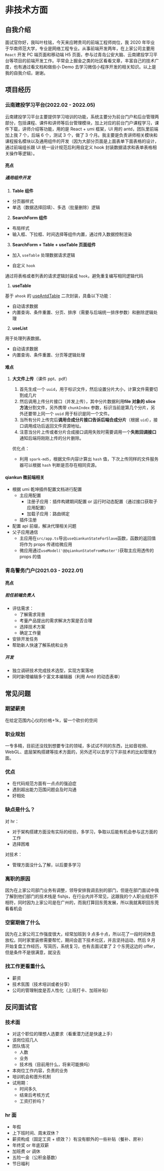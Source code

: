 # 非技术方面

## 自我介绍

面试官你好，我叫叶柱铭，今天来应聘贵司的前端工程师岗位，我 2020 年毕业于华南师范大学，专业是网络工程专业。从事前端开发两年，在上家公司主要用 `React` 开发 PC 端页面和移动端 H5 页面，参与过青岛公安大脑、云南建投学习平台等项目的前端开发工作。平常会上掘金之类的社区看看文章，丰富自己的技术广度，也有通过看文档和做些小 Demo 去学习微信小程序开发的相关知识。以上是我的自我介绍，谢谢。

## 项目经历

### 云南建投学习平台(2022.02 - 2022.05)

云南建投学习平台主要提供学习培训的功能，系统主要分为前台门户和后台管理两部分，包括课程、课件和讲师等后台管理模块，加上对应的前台门户课程学习，课件下载，讲师介绍等功能，用的是 React + umi 框架，UI 用的 antd，团队里前端加上我 7 个，后端 6 个，测试 3 个，做了 3 个月。我主要是负责讲师相关模块和课程报名模块以及通用组件的开发（因为大部分页面是上面表单下面表格的设计，通过前端组长跟 UI 统一设计规范后利用自定义 hook 封装数据请求和表单表格相关操作等逻辑）。

#### 亮点

##### 通用组件开发

1. **Table 组件**

- 分页器样式
- 单选（数据选择回填）、多选（批量删除）逻辑

2. **SearchForm 组件**

- 布局样式
- 输入框、下拉框、时间选择等组件内置，通过传入数据控制渲染

3. **SearchForm + Table + useTable 页面组件**

- 加入 `useTable` 处理数据请求逻辑

- 自定义 `hook`

通过将表格或者列表的请求逻辑封装成 `hook`，避免重复编写相同逻辑代码

1. **useTable**

基于 `ahook` 的 [useAntdTable](https://ahooks.js.org/zh-CN/hooks/use-antd-table) 二次封装，具备以下功能：

- 自动请求数据
- 内置查询、条件重置、分页、排序（需要与后端统一排序参数）和删除逻辑处理

2. **useList**

用于处理列表数据。

- 自动请求数据
- 内置查询、条件重置、分页等逻辑处理

#### 难点

1. **大文件上传**（课件 ppt、pdf）

   1. 首先生成一个 `uuid`，用于标识文件，然后设置分片大小，计算文件需要切割成几片
   2. 然后调用上传分片接口（并发上传），其中分片数据利用**file 对象的 slice 方法**分割文件，另外携带 `chunkIndex` 参数，标识当前是第几个分片，另外还要带上同一个 `uuid` 用于标识是同一个文件。
   3. 当所有分片上传完后**调用合成分片接口告诉后端合成分片**（根据 `uid`），接口调用成功后返回文件资源地址。
   4. 注意当分片上传或者分片合成接口调用失败时需要调用一个**失败回调接口**通知后端将刚刚上传的分片删除。

   优化点：

   - 利用 `spark-md5`，根据文件内容计算出 `hash` 值，下次上传同样的文件服务器可以根据 `hash` 判断是否存在相同资源。

#### qiankun 微前端相关

- 根据 umi 乾坤插件配置文档进行配置
  - 主应用配置
    - 注册子应用：插件构建期间配置 or 运行时动态配置（通过接口获取子应用配置）
    - 加载子应用：路由绑定
  - 插件注册
- 配置 api 前缀，解决代理相关问题
- 父子应用通信
  - 主应用在`src/app.ts`导出`useQiankunStateForSlave`函数，函数的返回值将作为 props 传递给微应用
  - 微应用通过`useModel('@@qiankunStateFromMaster')`获取主应用透传的 props 的值

### 青岛警务门户(2021.03 - 2022.01)

#### 亮点

##### 担任前端负责人

- 评估需求：
  - 了解需求背景
  - 考量产品提出的需求解决方案是否合理
  - 选择技术方案
  - 确定工作量
- 安排开发任务
- 帮助新人快速了解系统和业务

##### 开发

- 独立调研技术完成技术选型，实现方案落地
- 同时新增编辑多个富文本编辑器（利用 Antd 的动态表单）

## 常见问题

### 期望薪资

在给定范围内心仪的价格+1k，留一个砍价的空间

### 职业规划

一专多精，目前还没找到想要专注的领域，多试试不同的东西，比如音视频、WebGL、底层架构搭建等技术方面的，另外还可以去学习下非技术的比如管理方面。

### 优点

- 在代码规范方面有一点点的强迫症
- 遇到超出能力范围问题会及时沟通
- 好相处

### 缺点是什么？

对 hr：

- 对于架构搭建方面没有实际的经验，多学习，争取以后能有机会参与这方面的工作
- 选择困难

对技术：

- 管理方面没什么了解，以后要多学习

### 离职的原因

因为在上家公司部门业务有调整，领导安排我调去别的部门，但是在部门面试中我了解到他们部门的技术栈是 fishjs，在行业内并不常见，这跟我的个人职业规划不相符，同时因为上家公司是在广州的，而我打算回东莞发展，所以我就离职回东莞看看机会

### 空窗期做了什么

因为在上家公司工作强度很大，经常加班到 9 点多十点，所以花了一段时间休息放松，同时家里装修需要帮忙，期间会逛下技术社区，并且坚持运动，然后 9 月开始复盘工作经历，写简历，系统复习，也有去面试拿了 2 个东莞这边的 offer，但是条件不是很满意，就没去

### 找工作更看重什么

- 薪资
- 技术氛围（技术培训或者分享）
- 公司的管理制度是否人性化（上班打卡、加班补贴）

## 反问面试官

### 技术面

- 对这个职位的理想人选要求（看重潜力还是快速上手）
- 该岗位招几人
- 团队情况
  - 人数
  - 业务
  - 技术栈（目前用什么，将来可能换吗）
- 本岗位工作内容，负责的业务
- 培训机会和晋升机制
- 试用期：
  - 时间多久
  - 结束后考核方式
  - 工资打折吗？

### hr 面

- 年假
- 上下班时间、周末双休？
- 薪资构成（固定工资 + 绩效？）有没有额外的一些补贴（餐补、房补）
- 年终奖 or 年底双薪
- 加班费 or 调休
- 五险一金（公积金基数）
- 节日福利
